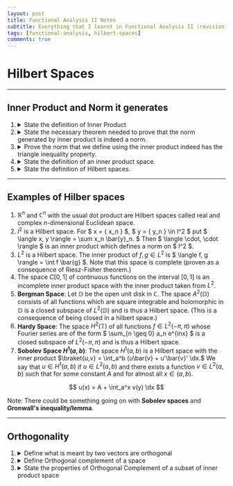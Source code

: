 ```yaml
---
layout: post
title: Functional Analysis II Notes
subtitle: Everything that I learnt in Functional Analysis II (revision)
tags: [functional-analysis, hilbert-spaces]
comments: true
---
```


# Hilbert Spaces

---
## Inner Product and Norm it generates
<ol>
<li>
    <details> <summary> State the definition of Inner Product </summary> 
        <p>
            <strong> Definition: </strong>
            An inner (scalar) product in a linear vector space $X$ over $\mathbb{R}$ is a real-valued function on $X \times X$, denoted as $\langle x, y \rangle$, 
            having the following properties:
            <ol>
                <li>
                    <strong> Bilinearity: </strong> For a fixed $y$, $\langle x, y \rangle$ is a linear function of $x$, and for a fixed $x$,
                    $\langle x, y \rangle$ is a linear function of $y$.
                </li>
                <li>
                    <strong> Symmetry: </strong> $\langle x, y \rangle = \langle y, x \rangle$ for all $x, y \in X$.
                </li>
                <li>
                    <strong> Positivity: </strong> $\langle x, x \rangle > 0 $ for $x \neq 0$.
                </li>
            </ol>
        </p>
        <p>
        If we have that $X$ is a linear vector space over $\mathbb{C}$ then 1. and 2. of the above defintion are replaced by:
        <ol>
            <li>
                <strong> Sesquilinearity: </strong> For a fixed $y$, $\langle x, y \rangle$ is a linear function of $x$, and for a fixed $x$, $\langle x, y \rangle$
                is a skewlinear function of $y$, i.e for all $x, y \in X$,
                $$
                    \langle ax, y \rangle = a \langle x y \rangle \ \text{and} \ \langle x, ay \rangle = \bar{a} \langle x, y \rangle
                $$
            </li>
            <li>
                <strong> Skew symmetry: </strong> $\langle x, y \rangle = \overline{\langle y, x \rangle }$ for all $x, y \in X$.
            </li>
        </ol>
        </p>
        <p>
            <strong> REMARK: </strong> We know that the inner product can generate a norm on the space, as follows:
            $$
                \| x \| = \langle x, x \rangle^{1/2}.
            $$ 
        </p>
    </details>
</li>
<li>
    <details> <summary> State the necessary theorem needed to prove that the norm generated by inner product is indeed a norm. </summary>
        <p>
            <strong> Theorem: </strong> (Cauchy-Schwarz Inequality).
            For $x, y \in X$,
            $$
                | \langle x, y \rangle | \leq \| x \| \| y \|.
            $$
            Equality holds if and only if $x$ and $y$ are linearly dependent.
        </p>
        <details> <summary> <strong> Proof: </strong> </summary>
            <p>
                If $y = 0$, then the statement is trivially true.
            </p>
            <p>
                Therefore, we assume that $y \neq 0$. Replacing $x$ by $ax$ with $|a| = 1$ so that $a \langle x, y \rangle$ is real, we may assume WLOG that
                $\langle x, y \rangle$ is real.
            </p>
            <p> 
                For $t \in \mathbb{R}$, we compute using sesquilinearity and skew symmetry:
                $$
                    \|x + ty \|^2 = \langle x + ty, x + ty \rangle = \| x \|^2 + 2t \mathrm{Re}\langle x, y \rangle + t^2 \| y \|^2.
                $$
            </p>
            <p>
                By positivity, this quadratic polynomial in $t$ is non-negative for all $t$. This implies that
                $$
                    (Re \langle x, y \rangle)^2 - \| x \|^2 \| y \|^2 \leq 0,
                $$
                which gives the desired inequality. If equality holds, then there is some $t_0$ such that $x + t_0y = 0$. Then the result follows.
            </p>
        </details>
    </details>
</li>
<li>
    <details> <summary> Prove the norm that we define using the inner product indeed has the triangle inequality property. </summary>
        <p> <strong> Proof: </strong>
            Easy to prove but try it later.
        </p>
    </details>
</li>
<li>
    <details> <summary> State the definition of an inner product space. </summary>
        <p>
            <strong> Definition: </strong> A linear vector space with an inner product is called an inner product space.
        </p>
    </details>
</li>
<li>
    <details> <summary> State the definition of Hilbert spaces. </summary>
        <p>
            <strong> Definition: </strong> An inner product space which is complete with the induced norm is called a Hilbert space.
        </p>
        <p>
            <strong> NOTE: </strong> Given an inner product space, one can complete it with respect to the induced norm. Since the inner product is a continuous function on its factors, it can be extended to a completed space. Hence the extended space is a Hilbert space.
        </p>
    </details>
</li>
</ol>

---

## Examples of Hilber spaces

1. $\mathbb{R}^n$ and $\mathbb{C}^n$ with the usual dot product are Hilbert spaces called real and complex $n$-dimensional Euclidean space.
2. $l^2$ is a Hilbert space. For $ x = \{ x_n \} $, $ y = \{ y_n \} \in l^2 $ put $ \langle x, y \rangle = \sum x_n \bar{y}_n. $ Then 
$ \langle \cdot, \cdot \rangle $ is an inner product which defines a norm on $ l^2 $.
3. $L^2$ is a Hilbert space. The inner product of $f, g \in L^2$ is $ \langle f, g \rangle = \int f \bar{g} $. Note that this space is complete (proven as a
consequence of Riesz-Fisher theorem.)
4. The space $C[0,1]$ of continuous functions on the interval $[0,1]$ is an incomplete inner product space with the inner product taken from $L^2$.
5. **Bergman Space**: Let $\mathbb{D}$ be the open unit disk in $\mathbb{C}$. The space $A^2(\mathbb{D})$ consists of all functions which are square integrable
and holomorphic in $\mathbb{D}$ is a closed subspace of $L^2(\mathbb{D})$ and is thus a Hilbert space. (This is a consequence of being closed in a hilbert space.)
6. **Hardy Space**: The space $H^2(\mathbb{T})$ of all functions $f \in L^2(-\pi, \pi)$ whose Fourier series are of the form $ \sum_{n \geq 0} a_n e^{inx} $ is a
closed subspace of $L^2(-\pi, \pi)$ and is thus a Hilbert space.
7. **Sobolev Space $H^1(a,b)$**: The space $H^1(a,b)$ is a Hilbert space with the inner product $\braket{u,v} = \int_a^b (u\bar{v} + u'\bar{v}' \dx.$ We say that $u \in H^1(a,b)$ if $u\in L^2(a,b)$ and there exists a function $v \in L^2(a,b)$ such that for some constant $A$ and for almost all $x \in (a,b).$

$$
    u(x) = A + \int_a^x v(y) \dx
$$

Note: There could be something going on with **Sobolev spaces** and **Gronwall's inequality/lemma**.

---

## Orthogonality

<ol>
<li>
<details> <summary> Define what is meant by two vectors are orthogonal </summary>
    <p>
        <strong> Definition: </strong>
        Two vectos $x,y \in (X, \ubraket)$ are said to be orthogonal if $\braket{x,y} = 0$.
    </p>

</details>
</li>

<li>
<details> <summary> Define Orthogonal complement of a space </summary>
    <p>
        <strong> Definition: </strong>
        Let $Y$ be a subset of $(X, \ubraket)$. We define (orthagonal complement of $Y$ if $Y$ is a subspace of $X$ to be) $Y^\perp$ as the space of all vectors 
        $v \in X$ such that $\braket{v,y} = 0$ for all $y \in Y$.
    </p>
</details>
</li>

<li>
<details> <summary> State the properties of Orthogonal Complement of a subset of inner product space </summary>
       <ol>
            <li>
                <details>
                    <summary>
                        $Y^\perp$ is a closed subspace of $X$.
                    </summary>
                    <p>
                    <details> <summary> <strong> Proof </strong> </summary>
                    <p>
                        It is clear that $Y^\perp$ is a linear space of $X$. (Hint: take $a \in Y^\perp$, $x,y \in X$, $\alpha, \beta \in \mathbb{F}$ and consider
                        $\braket{\alpha x + \beta y, a}$).
                    </p>
                    <p>
                        Now, to prove that it is a closed subspace, consider a sequence $(x_n)$ in $A^\perp$ such that $x_n \to x$ for some $x \in X$. Then for all
                        $a \in Y$, we have that:
                        $$
                            0 = \braket{0, a} = \lim_{n \to \infty} \braket{x - x_n, a} = \braket{x, a} - \lim{n \to \infty} \braket{x_n, a}
                        $$
                        which implies that $\braket{x, a} = 0$ thus $x \in Y^\perp$
                    </p>
                    </details>
                    </p>
                </details>
            </li>
            <li>
                <details> <summary> $Y^\perp \subset Y^{\perp\perp}.$ </summary>
                    <p>
                        <details> <summary> <strong> Proof: </strong> </summary>
                            <p>
                                We have that $Y \subset X$ and $Y^\perp := \{v \in X: \forall y \in Y \, \braket{v,y} = 0 \}$. Also, we have that
                                $ Y^{\perp\perp} := \{ z \in X : \forall v \in Y^\perp \, \braket{z,v} = 0 \}$. But then if $x \in Y$ then $\braket{x, y} = 0$
                                for all $y \in Y^\perp$. Note that $x \in X$ as $Y \subset X$, therefore $x \in Y^{\perp\perp}.$. Thus $Y \subset Y^{\perp\perp}.$
                            </p>
                        </details>
                    </p>
                </details>
            </li>
            <li>
                <details> <summary> If $Y \subset Z \subset X,$ then $Z^\perp \subset Y^\perp.$</summary>
                    <p>
                        <details> <summary> <strong> Proof: </strong> </summary>
                            <p>
                                Let $x \in Z^\perp$ and $y \in Z$ then $y \in Y \supset Y $, therefore $\braket{x, y} = 0$. This is true for arbitrary $y \in Y$,
                                thus $x \in Y^\perp \implies Z^\perp \subset Y^\perp$.
                            </p>
                        </details>
                    </p>
                </details>
            </li>
            <li>
                <details> <summary> $ \overline{U}^\perp = U^\perp $ </summary>
                    <p>
                        <details> <summary> <strong> Proof: </strong> </summary>
                            <p>
                                $ U \subseteq \overline{U}^\perp $ then $ \overline{U}^\perp \subseteq U^\perp $.
                            </p>
                            <p>
                                We know that $ \forall b \in \overline{U} $, there exists a sequence $ (b_n) \in U $ such that $ \norm{b_n - b} \to 0 $.
                                So for $ x \in U^\perp $, we have:
                                $$
                                    0 = \braket{0, x} = \lim_{n \to \infty} \braket{b_n - b, x} = \lim_{n \to \infty} \braket{b_n, x} - \braket{b, x}.
                                $$
                                Thus $ \braket{b, x} = 0$ by continuity of $\braket{\cdot, \cdot}. $ So $ x \in \overline{U}^\perp \implies U^\perp \subseteq \overline{U}^\perp $
                            </p>
                        </details>
                    </p>
                </details>
            </li>
            <li>
                    <details> <summary> $(\overline{\mathrm{span}Y})^\perp = Y^\perp$ </summary>
                        <p>
                            <details> <summary> <strong> Proof: </strong> </summary>
                                <p>
                                    Let $ U := \mathrm{Span}Y $, and we know that $ U \subseteq \overline{U} \implies \overline{U}^\perp \subseteq U^\perp $.
                                </p>
                                <p>
                                    If $v \in Y^\perp, u \in U$, then we have $ u = \sum_{i=1}^n \alpha_i y_i $ with $ y_i \in Y, \alpha_i \in \mathbb{F} $ &
                                    $ n \in \mathbb{N}. $ So 
                                </p>
                            </details>
                        </p>
                    </details>
            </li>
       </ol>
</details>
</li>

</ol>


<!-- for definitions

<li>
<details> <summary> </summary>
    <p>
        <strong> </strong>
        
    </p>
</details>
</li> -->